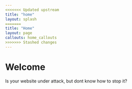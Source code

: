 ```yaml
---
<<<<<<< Updated upstream
title: "home"
layout: splash
=======
title: "Home"
layout: page
callouts: home_callouts
>>>>>>> Stashed changes
---
```


# Welcome
Is your website under attack, but dont know how to stop it?
